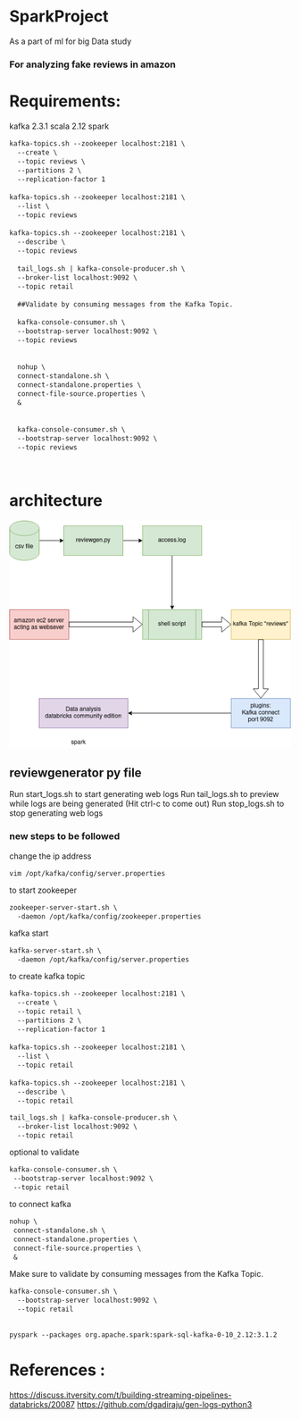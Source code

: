 # SparkProject
As a part of ml for big Data study

### For analyzing fake reviews in amazon




# Requirements:
kafka 2.3.1
scala 2.12
spark

```shell
kafka-topics.sh --zookeeper localhost:2181 \
  --create \
  --topic reviews \
  --partitions 2 \
  --replication-factor 1

kafka-topics.sh --zookeeper localhost:2181 \
  --list \
  --topic reviews 

kafka-topics.sh --zookeeper localhost:2181 \
  --describe \
  --topic reviews
  
  tail_logs.sh | kafka-console-producer.sh \
  --broker-list localhost:9092 \
  --topic retail
  
  ##Validate by consuming messages from the Kafka Topic.
  
  kafka-console-consumer.sh \
  --bootstrap-server localhost:9092 \
  --topic reviews
  
  
  nohup \
  connect-standalone.sh \
  connect-standalone.properties \
  connect-file-source.properties \
  &
  
  
  kafka-console-consumer.sh \
  --bootstrap-server localhost:9092 \
  --topic reviews
  
  
```


# architecture

![Image of ARCH](https://github.com/mcsoverlavdan/SparkProject/blob/master/sprints_details/Untitled%20Diagram.png)


## reviewgenerator py file
Run start_logs.sh to start generating web logs
Run tail_logs.sh to preview while logs are being generated (Hit ctrl-c to come out)
Run stop_logs.sh to stop generating web logs

### new steps to be followed

change the ip address 

```
vim /opt/kafka/config/server.properties
```


to start zookeeper

```
zookeeper-server-start.sh \
  -daemon /opt/kafka/config/zookeeper.properties
```
kafka start 
```
kafka-server-start.sh \
  -daemon /opt/kafka/config/server.properties
```

to create kafka topic

```
kafka-topics.sh --zookeeper localhost:2181 \
  --create \
  --topic retail \
  --partitions 2 \
  --replication-factor 1

kafka-topics.sh --zookeeper localhost:2181 \
  --list \
  --topic retail 

kafka-topics.sh --zookeeper localhost:2181 \
  --describe \
  --topic retail
```

```
tail_logs.sh | kafka-console-producer.sh \
  --broker-list localhost:9092 \
  --topic retail
 ```
 
 optional to validate 
 ```
 kafka-console-consumer.sh \
  --bootstrap-server localhost:9092 \
  --topic retail
 ```
  
 to connect kafka 
 
 ```
 nohup \
  connect-standalone.sh \
  connect-standalone.properties \
  connect-file-source.properties \
  &
 ```

Make sure to validate by consuming messages from the Kafka Topic.
```
kafka-console-consumer.sh \
  --bootstrap-server localhost:9092 \
  --topic retail
 
 ```

```
pyspark --packages org.apache.spark:spark-sql-kafka-0-10_2.12:3.1.2
```
# References :
https://discuss.itversity.com/t/building-streaming-pipelines-databricks/20087
https://github.com/dgadiraju/gen-logs-python3

